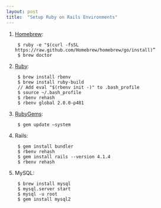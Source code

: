 ```yaml
---
layout: post
title:  "Setup Ruby on Rails Environments"
---
```


1. [Homebrew](http://brew.sh/):

		$ ruby -e "$(curl -fsSL https://raw.github.com/Homebrew/homebrew/go/install)”
		$ brew doctor

2. [Ruby](https://www.ruby-lang.org/en/):

		$ brew install rbenv
		$ brew install ruby-build
		// Add eval "$(rbenv init -)" to .bash_profile
		$ source ~/.bash_profile
		$ rbenv rehash
		$ rbenv global 2.0.0-p481

3. [RubyGems](https://rubygems.org/):

		$ gem update —system

4. Rails:

		$ gem install bundler
		$ rbenv rehash
		$ gem install rails --version 4.1.4
		$ rbenv rehash

5. MySQL:

		$ brew install mysql
		$ mysql.server start
		$ mysql -u root
		$ gem install mysql2

